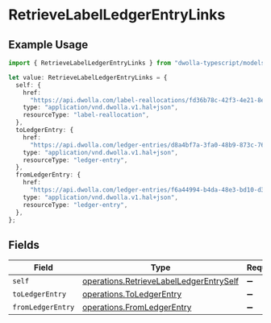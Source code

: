 # RetrieveLabelLedgerEntryLinks

## Example Usage

```typescript
import { RetrieveLabelLedgerEntryLinks } from "dwolla-typescript/models/operations";

let value: RetrieveLabelLedgerEntryLinks = {
  self: {
    href:
      "https://api.dwolla.com/label-reallocations/fd36b78c-42f3-4e21-8efb-09196fccbd21",
    type: "application/vnd.dwolla.v1.hal+json",
    resourceType: "label-reallocation",
  },
  toLedgerEntry: {
    href:
      "https://api.dwolla.com/ledger-entries/d8a4bf7a-3fa0-48b9-873c-765d7375c59f",
    type: "application/vnd.dwolla.v1.hal+json",
    resourceType: "ledger-entry",
  },
  fromLedgerEntry: {
    href:
      "https://api.dwolla.com/ledger-entries/f6a44994-b4da-48e3-bd10-d3a168e6a77d",
    type: "application/vnd.dwolla.v1.hal+json",
    resourceType: "ledger-entry",
  },
};
```

## Fields

| Field                                                                                              | Type                                                                                               | Required                                                                                           | Description                                                                                        |
| -------------------------------------------------------------------------------------------------- | -------------------------------------------------------------------------------------------------- | -------------------------------------------------------------------------------------------------- | -------------------------------------------------------------------------------------------------- |
| `self`                                                                                             | [operations.RetrieveLabelLedgerEntrySelf](../../models/operations/retrievelabelledgerentryself.md) | :heavy_minus_sign:                                                                                 | N/A                                                                                                |
| `toLedgerEntry`                                                                                    | [operations.ToLedgerEntry](../../models/operations/toledgerentry.md)                               | :heavy_minus_sign:                                                                                 | N/A                                                                                                |
| `fromLedgerEntry`                                                                                  | [operations.FromLedgerEntry](../../models/operations/fromledgerentry.md)                           | :heavy_minus_sign:                                                                                 | N/A                                                                                                |